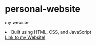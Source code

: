 # personal-website
my website

<li>Built using HTML, CSS, and JavaScript</li>
<a href="https://josiahchen2.github.io/personal-website/" target="_blank">Link to my Website!</a>

